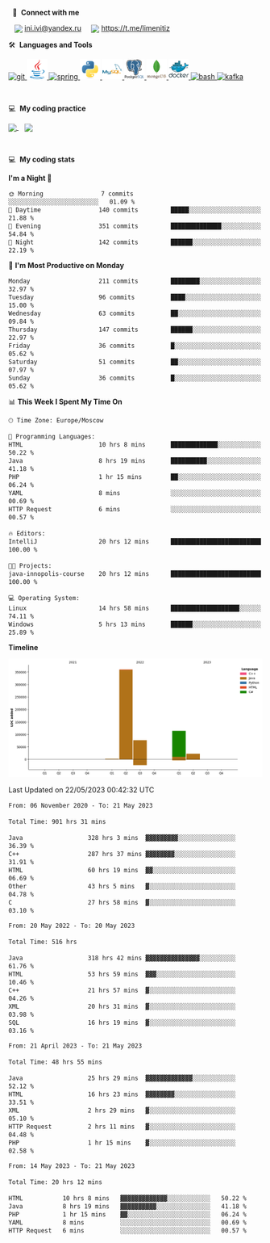 <!-- https://github.com/lowlighter/metrics -->
<!-- https://www.vectorlogo.zone/ -->
<!-- https://www.svgrepo.com/ -->

&nbsp; 🔗 &nbsp;**Connect with me**
&nbsp; <p align="left">
        &nbsp;&nbsp;
        <span>
            <img align="center"
                src="https://user-images.githubusercontent.com/60324635/179626886-1219e9ee-75c0-42ed-a26b-d4ef24ed306c.svg"
                height="30px"/>
            ini.ivi@yandex.ru
        </span>
        &nbsp;&nbsp;&nbsp;
        <span>
            <img align="center"
                    src="https://user-images.githubusercontent.com/60324635/179626979-f490e684-520a-46a3-9f2e-1b3d291b8372.svg"
                    height="30px"/>
            https://t.me/limenitiz
        </span>
</p>

<!-- 
![Metrics](/github-metrics.svg)
<br>

![Wwakatime stats](https://github-readme-stats-taupe-two.vercel.app/api/wakatime?username=limenitiz&hide_title=true&hide_border=true&langs_count=5&bg_color=00000000&text_color=777) 
-->

🛠️ &nbsp;**Languages and Tools**
<p align="left">
    <a href="https://git-scm.com/" target="_blank" rel="noreferrer">
        <img src="https://www.vectorlogo.zone/logos/git-scm/git-scm-icon.svg"
            alt="git" width="40" height="40" />
    </a>
    <a href="https://www.java.com" target="_blank" rel="noreferrer"> <img
            src="https://raw.githubusercontent.com/devicons/devicon/master/icons/java/java-original.svg"
            alt="java" width="40" height="40" /> </a>
    <a href="https://spring.io/" target="_blank" rel="noreferrer">
        <img src="https://www.vectorlogo.zone/logos/springio/springio-icon.svg"
            alt="spring" width="40" height="40" />
    </a>
    <a href="https://www.python.org" target="_blank" rel="noreferrer">
        <img src="https://raw.githubusercontent.com/devicons/devicon/master/icons/python/python-original.svg"
            alt="python" width="40" height="40" />
    </a>
    <a href="https://www.mysql.com/" target="_blank" rel="noreferrer">
        <img src="https://raw.githubusercontent.com/devicons/devicon/master/icons/mysql/mysql-original-wordmark.svg"
            alt="mysql" width="40" height="40" />
    </a>
    <a href="https://www.postgresql.org" target="_blank" rel="noreferrer">
        <img src="https://raw.githubusercontent.com/devicons/devicon/master/icons/postgresql/postgresql-original-wordmark.svg"
            alt="postgresql" width="40" height="40" />
    </a>
    <a href="https://www.mongodb.com/" target="_blank" rel="noreferrer">
        <img src="https://raw.githubusercontent.com/devicons/devicon/master/icons/mongodb/mongodb-original-wordmark.svg"
            alt="mongodb" width="40" height="40" />
    </a>
    <a href="https://www.docker.com/" target="_blank" rel="noreferrer">
        <img src="https://raw.githubusercontent.com/devicons/devicon/master/icons/docker/docker-original-wordmark.svg"
            alt="docker" width="40" height="40" />
    </a>
    <a href="https://www.gnu.org/software/bash/" target="_blank" rel="noreferrer">
        <img src="https://www.vectorlogo.zone/logos/gnu_bash/gnu_bash-icon.svg"
            alt="bash" width="40" height="40" />
    </a>
    <a href="https://kafka.apache.org/" target="_blank" rel="noreferrer">
        <img src="https://www.vectorlogo.zone/logos/apache_kafka/apache_kafka-icon.svg"
            alt="kafka" width="40" height="40" />
    </a>
</p>
<br>

💻 &nbsp;**My coding practice**
<p align="left">
    <a href="https://www.leetcode.com/limenitiz" target="blank"><img align="center"
            src="https://upload.wikimedia.org/wikipedia/commons/0/0a/LeetCode_Logo_black_with_text.svg"
            height="40"/>
    </a>
    &nbsp;&nbsp;
    <a href="https://www.hackerrank.com/limenitiz" target="blank"><img align="center"
            src="https://d1ka33fs6lvw5x.cloudfront.net/hackerrank/assets/styleguide/logo_wordmark-f5c5eb61ab0a154c3ed9eda24d0b9e31.svg"
            height="40"/>
    </a>
</p>

<br>


💻 &nbsp;**My coding stats**

<!--START_SECTION:waka-readme-stats-total-->
**I'm a Night 🦉** 

```text
🌞 Morning                7 commits           ░░░░░░░░░░░░░░░░░░░░░░░░░   01.09 % 
🌆 Daytime                140 commits         █████░░░░░░░░░░░░░░░░░░░░   21.88 % 
🌃 Evening                351 commits         ██████████████░░░░░░░░░░░   54.84 % 
🌙 Night                  142 commits         ██████░░░░░░░░░░░░░░░░░░░   22.19 % 
```
📅 **I'm Most Productive on Monday** 

```text
Monday                   211 commits         ████████░░░░░░░░░░░░░░░░░   32.97 % 
Tuesday                  96 commits          ████░░░░░░░░░░░░░░░░░░░░░   15.00 % 
Wednesday                63 commits          ██░░░░░░░░░░░░░░░░░░░░░░░   09.84 % 
Thursday                 147 commits         ██████░░░░░░░░░░░░░░░░░░░   22.97 % 
Friday                   36 commits          █░░░░░░░░░░░░░░░░░░░░░░░░   05.62 % 
Saturday                 51 commits          ██░░░░░░░░░░░░░░░░░░░░░░░   07.97 % 
Sunday                   36 commits          █░░░░░░░░░░░░░░░░░░░░░░░░   05.62 % 
```


📊 **This Week I Spent My Time On** 

```text
🕑︎ Time Zone: Europe/Moscow

💬 Programming Languages: 
HTML                     10 hrs 8 mins       █████████████░░░░░░░░░░░░   50.22 % 
Java                     8 hrs 19 mins       ██████████░░░░░░░░░░░░░░░   41.18 % 
PHP                      1 hr 15 mins        ██░░░░░░░░░░░░░░░░░░░░░░░   06.24 % 
YAML                     8 mins              ░░░░░░░░░░░░░░░░░░░░░░░░░   00.69 % 
HTTP Request             6 mins              ░░░░░░░░░░░░░░░░░░░░░░░░░   00.57 % 

🔥 Editors: 
IntelliJ                 20 hrs 12 mins      █████████████████████████   100.00 % 

🐱‍💻 Projects: 
java-innopolis-course    20 hrs 12 mins      █████████████████████████   100.00 % 

💻 Operating System: 
Linux                    14 hrs 58 mins      ███████████████████░░░░░░   74.11 % 
Windows                  5 hrs 13 mins       ██████░░░░░░░░░░░░░░░░░░░   25.89 % 
```

**Timeline**

![Lines of Code chart](https://raw.githubusercontent.com/limenitiz/limenitiz/master/assets/bar_graph.png)


 Last Updated on 22/05/2023 00:42:32 UTC
<!--END_SECTION:waka-readme-stats-total-->

<!--START_SECTION:wakaReadmeTotal-->

```text
From: 06 November 2020 - To: 21 May 2023

Total Time: 901 hrs 31 mins

Java                  328 hrs 3 mins  ▓▓▓▓▓▓▓▓▓░░░░░░░░░░░░░░░░   36.39 %
C++                   287 hrs 37 mins ▓▓▓▓▓▓▓▓░░░░░░░░░░░░░░░░░   31.91 %
HTML                  60 hrs 19 mins  ▓▓░░░░░░░░░░░░░░░░░░░░░░░   06.69 %
Other                 43 hrs 5 mins   ▓░░░░░░░░░░░░░░░░░░░░░░░░   04.78 %
C                     27 hrs 58 mins  ▓░░░░░░░░░░░░░░░░░░░░░░░░   03.10 %
```

<!--END_SECTION:wakaReadmeTotal-->

<!--START_SECTION:wakaReadmeYear-->

```text
From: 20 May 2022 - To: 20 May 2023

Total Time: 516 hrs

Java                  318 hrs 42 mins ▓▓▓▓▓▓▓▓▓▓▓▓▓▓▓░░░░░░░░░░   61.76 %
HTML                  53 hrs 59 mins  ▓▓▓░░░░░░░░░░░░░░░░░░░░░░   10.46 %
C++                   21 hrs 57 mins  ▓░░░░░░░░░░░░░░░░░░░░░░░░   04.26 %
XML                   20 hrs 31 mins  ▓░░░░░░░░░░░░░░░░░░░░░░░░   03.98 %
SQL                   16 hrs 19 mins  ▓░░░░░░░░░░░░░░░░░░░░░░░░   03.16 %
```

<!--END_SECTION:wakaReadmeYear-->

<!--START_SECTION:wakaReadmeMonth-->

```text
From: 21 April 2023 - To: 21 May 2023

Total Time: 48 hrs 55 mins

Java                  25 hrs 29 mins  ▓▓▓▓▓▓▓▓▓▓▓▓▓░░░░░░░░░░░░   52.12 %
HTML                  16 hrs 23 mins  ▓▓▓▓▓▓▓▓░░░░░░░░░░░░░░░░░   33.51 %
XML                   2 hrs 29 mins   ▓░░░░░░░░░░░░░░░░░░░░░░░░   05.10 %
HTTP Request          2 hrs 11 mins   ▓░░░░░░░░░░░░░░░░░░░░░░░░   04.48 %
PHP                   1 hr 15 mins    ▓░░░░░░░░░░░░░░░░░░░░░░░░   02.58 %
```

<!--END_SECTION:wakaReadmeMonth-->

<!--START_SECTION:wakaReadmeWeek-->

```text
From: 14 May 2023 - To: 21 May 2023

Total Time: 20 hrs 12 mins

HTML           10 hrs 8 mins   ▓▓▓▓▓▓▓▓▓▓▓▓▓░░░░░░░░░░░░   50.22 %
Java           8 hrs 19 mins   ▓▓▓▓▓▓▓▓▓▓░░░░░░░░░░░░░░░   41.18 %
PHP            1 hr 15 mins    ▓▓░░░░░░░░░░░░░░░░░░░░░░░   06.24 %
YAML           8 mins          ░░░░░░░░░░░░░░░░░░░░░░░░░   00.69 %
HTTP Request   6 mins          ░░░░░░░░░░░░░░░░░░░░░░░░░   00.57 %
```

<!--END_SECTION:wakaReadmeWeek-->

